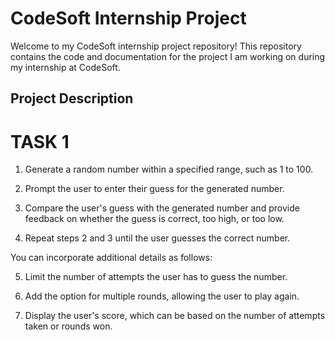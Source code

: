 # CodeSoft Internship Project

Welcome to my CodeSoft internship project repository! This repository contains the code and documentation for the project I am working on during my internship at CodeSoft.

## Project Description

# TASK 1

1. Generate a random number within a specified range, such as 1 to 100.

2. Prompt the user to enter their guess for the generated number.

3. Compare the user's guess with the generated number and provide feedback on whether the guess
is correct, too high, or too low.

4. Repeat steps 2 and 3 until the user guesses the correct number.

You can incorporate additional details as follows:

5. Limit the number of attempts the user has to guess the number.
   
6. Add the option for multiple rounds, allowing the user to play again.
 
7. Display the user's score, which can be based on the number of attempts taken or rounds won.
